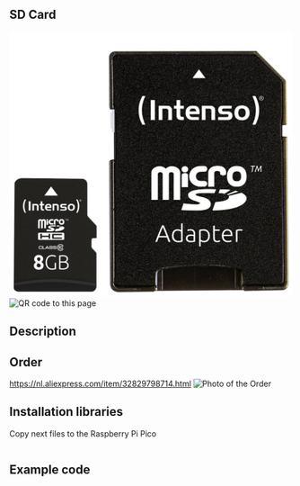 ## SD Card
<img src="SD_Card_Photo.jpg" alt="Photo of the component">
<img src="SD_Card_QR_code.jpg" alt="QR code to this page" width="80" height="80">


## Description

## Order
<a href="https://nl.aliexpress.com/item/32829798714.html">https://nl.aliexpress.com/item/32829798714.html</a>
<img src="SD_Card_Order.jpg" alt="Photo of the Order">

## Installation libraries
Copy next files to the Raspberry Pi Pico

```bash

```

## Example code
```python

```





